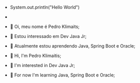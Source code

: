 - System.out.println("Hello World")
- 
- 👋 Oi, meu nome é Pedro Klimaits;
- 👀 Estou interessado em Dev Java Jr;
- 🌱 Atualmente estou aprendendo Java, Spring Boot e Oracle;

- 👋 Hi, I'm Pedro Klimaitis;
- 👀 I'm interested in Dev Java Jr;
- 🌱 For now I'm learning Java, Spring Boot e Oracle;

<!---
pedrokli/pedrokli is a ✨ special ✨ repository because its `README.md` (this file) appears on your GitHub profile.
You can click the Preview link to take a look at your changes.
--->
